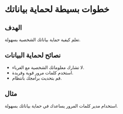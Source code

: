 # خطوات بسيطة لحماية بياناتك

## الهدف
تعلم كيفية حماية بياناتك الشخصية بسهولة.

## نصائح لحماية البيانات
- لا تشارك معلوماتك الشخصية مع الغرباء.
- استخدم كلمات مرور قوية وفريدة.
- قم بتحديث برامجك بانتظام.

## مثال
استخدام مدير كلمات المرور يساعدك في حماية بياناتك بسهولة.